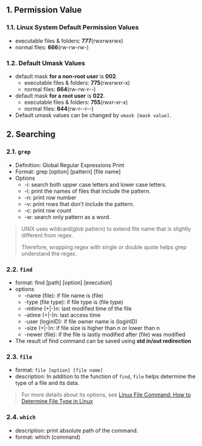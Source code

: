 ## 1. Permission Value

### 1.1. Linux System Default Permission Values
- executable files & folders: **777**(rwxrwxrwx)
- normal files: **666**(rw-rw-rw-)

### 1.2. Default Umask Values
- default mask **for a non-root user** is **002**.
	- executable files & folders: **775**(rwxrwxr-x)
	- normal files: **664**(rw-rw-r--)
- default mask **for a root user** is **022**.
	- executable files & folders: **755**(rwxr-xr-x)
	- normal files: **644**(rw-r--r--)
- Default umask values can be changed by `umask [mask value]`. 

## 2. Searching

### 2.1. `grep`
- Definition: Global Regular Expressions Print
- Format: grep \[option\] \[pattern\] \[file name\]
- Options
	- -i: search both upper case letters and lower case letters.
	- -l: print the names of files that include the pattern.
	- -n: print row number
	- -v: print rows that don't include the pattern.
	- -c: print row count
	- -w: search only pattern as a word.

> UNIX uses wildcard(glob pattern) to extend file name that is slightly different from regex.
> 
> Therefore, wrapping regex with single or double quote helps grep understand the regex.

### 2.2. `find`
- format: find \[path\] \[option\] \[execution\]
- options
	- -name (file): if file name is (file)
	- -type (file type): if file type is (file type)
	- -mtime (+|-)n: last modified time of the file 
	- -atime (+|-)n: last access time
	- -user (loginID): if file owner name is (loginID)
	- -size (+|-)n: if file size is higher than n or lower than n
	- -newer (file): if the file is lastly modified after (file) was modified
- The result of find command can be saved using **std in/out redirection**

### 2.3. `file`
- format: `file [option] [file name]`
- description: In addition to the function of `find`, `file` helps determine the type of a file and its data.

> For more details about its options, see [Linux File Command: How to Determine File Type in Linux](https://phoenixnap.com/kb/linux-file-command)

### 2.4. `which`
- description: print absolute path of the command.
- format: which (command)